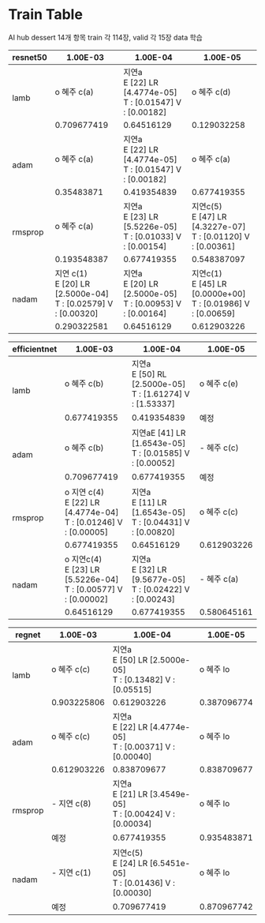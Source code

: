 # Train Table

AI hub dessert 14개 항목 train 각 114장, valid 각 15장 data 학습

<table>
<thead>
  <tr>
    <th>resnet50</th>
    <th>1.00E-03</th>
    <th>1.00E-04</th>
    <th>1.00E-05</th>
  </tr>
</thead>
<tbody>
  <tr>
    <td rowspan="2">lamb</td>
    <td>o 혜주 c(a)</td>
    <td>지연a <br>E [22] LR [4.4774e-05]<br>T : [0.01547] V : [0.00182]</td>
    <td>o 혜주 c(d)</td>
  </tr>
  <tr>
    <td>0.709677419</td>
    <td>0.64516129</td>
    <td>0.129032258</td>
  </tr>
  <tr>
    <td rowspan="2">adam</td>
    <td>o 혜주 c(a)</td>
    <td>지연a <br>E [22] LR [4.4774e-05]   <br>     T : [0.01547] V : [0.00182]</td>
    <td>o 혜주 c(a)</td>
  </tr>
  <tr>
    <td>0.35483871</td>
    <td>0.419354839</td>
    <td>0.677419355</td>
  </tr>
  <tr>
    <td rowspan="2">rmsprop</td>
    <td>o 혜주 c(a)</td>
    <td>지연a <br>E [23] LR [5.5226e-05] <br>T : [0.01033] V : [0.00154]</td>
    <td>지연c(5) <br>E [47] LR [4.3227e-07]<br>T : [0.01120] V : [0.00361]</td>
  </tr>
  <tr>
    <td>0.193548387</td>
    <td>0.677419355</td>
    <td>0.548387097</td>
  </tr>
  <tr>
    <td rowspan="2">nadam</td>
    <td>지연 c(1) <br>E [20] LR [2.5000e-04]<br>T : [0.02579] V : [0.00320]</td>
    <td>지연a <br>E [20] LR [2.5000e-05] <br>T : [0.00953] V : [0.00164]</td>
    <td>지연c(1) <br>E [45] LR [0.0000e+00]<br>T : [0.01986] V : [0.00659]</td>
  </tr>
  <tr>
    <td>0.290322581</td>
    <td>0.64516129</td>
    <td>0.612903226</td>
  </tr>
</tbody>
</table>

<table>
<thead>
  <tr>
    <th>efficientnet</th>
    <th>1.00E-03</th>
    <th>1.00E-04</th>
    <th>1.00E-05</th>
  </tr>
</thead>
<tbody>
  <tr>
    <td rowspan="2">lamb</td>
    <td>o 혜주 c(b)</td>
    <td>지연a <br>E [50] RL [2.5000e-05]<br>T : [1.61274] V : [1.53337]</td>
    <td>o 혜주 c(e)</td>
  </tr>
  <tr>
    <td>0.677419355</td>
    <td>0.419354839</td>
    <td>예정</td>
  </tr>
  <tr>
    <td rowspan="2">adam</td>
    <td>o 혜주 c(b)</td>
    <td>지연aE [41] LR [1.6543e-05]<br>T : [0.01585] V : [0.00052]</td>
    <td>- 혜주 c(c)</td>
  </tr>
  <tr>
    <td>0.709677419</td>
    <td>0.677419355</td>
    <td>예정</td>
  </tr>
  <tr>
    <td rowspan="2">rmsprop</td>
    <td>o 지연 c(4) <br>E [22] LR [4.4774e-04] <br>T : [0.01246] V : [0.00005]</td>
    <td>지연a <br>E [11] LR [1.6543e-05]<br>T : [0.04431] V : [0.00820]</td>
    <td>o 혜주 c(c)</td>
  </tr>
  <tr>
    <td>0.677419355</td>
    <td>0.64516129</td>
    <td>0.612903226</td>
  </tr>
  <tr>
    <td rowspan="2">nadam</td>
    <td>o 지연c(4) <br>E [23] LR [5.5226e-04] <br>T : [0.00577] V : [0.00002]</td>
    <td>지연a <br>E [32] LR [9.5677e-05]<br>T : [0.02422] V : [0.00243]</td>
    <td>- 혜주 c(a)</td>
  </tr>
  <tr>
    <td>0.64516129</td>
    <td>0.677419355</td>
    <td>0.580645161</td>
  </tr>
</tbody>
</table>

<table>
<thead>
  <tr>
    <th>regnet  </th>
    <th>1.00E-03</th>
    <th>1.00E-04</th>
    <th>1.00E-05</th>
  </tr>
</thead>
<tbody>
  <tr>
    <td rowspan="2">lamb    </td>
    <td> o 혜주 c(c) </td>
    <td> 지연a<br>E [50] LR [2.5000e-05]<br>T : [0.13482] V : [0.05515] </td>
    <td> o 혜주 lo </td>
  </tr>
  <tr>
    <td>0.903225806</td>
    <td>0.612903226</td>
    <td>0.387096774</td>
  </tr>
  <tr>
    <td rowspan="2">adam    </td>
    <td> o 혜주 c(c) </td>
    <td> 지연a<br>E [22] LR [4.4774e-05] <br>T : [0.00371] V : [0.00040] </td>
    <td> o 혜주 lo </td>
  </tr>
  <tr>
    <td>0.612903226</td>
    <td>0.838709677</td>
    <td>0.838709677</td>
  </tr>
  <tr>
    <td rowspan="2">rmsprop </td>
    <td> - 지연 c(8)        </td>
    <td> 지연a<br>E [21] LR [3.4549e-05]<br>T : [0.00424] V : [0.00034] </td>
    <td> o 혜주 lo </td>
  </tr>
  <tr>
    <td>예정</td>
    <td>0.677419355</td>
    <td>0.935483871</td>
  </tr>
  <tr>
    <td rowspan="2"> nadam   </td>
    <td> - 지연 c(1) </td>
    <td> 지연c(5)<br>E [24] LR [6.5451e-05]<br>T : [0.01436] V : [0.00030] </td>
    <td> o 혜주 lo </td>
  </tr>
  <tr>
    <td>예정</td>
    <td>0.709677419</td>
    <td>0.870967742</td>
  </tr>
</tbody>
</table>
